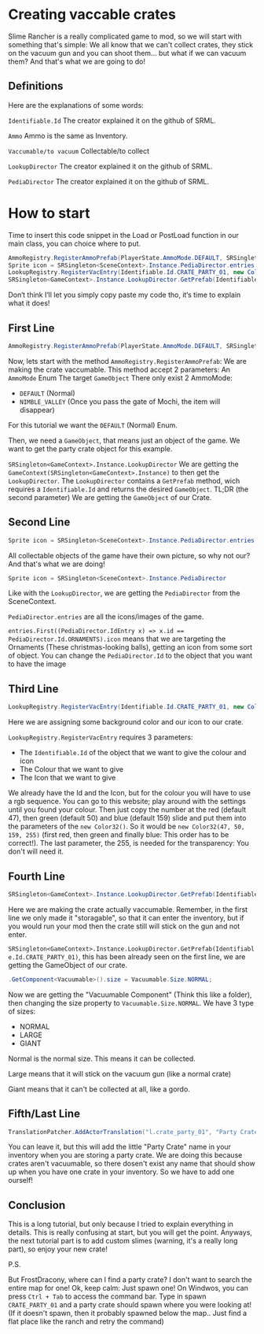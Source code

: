 # Creating vaccable crates
Slime Rancher is a really complicated game to mod, so we will start with something that's simple: We all know that we can't collect crates, they stick on the vacuum gun and you can shoot them... but what if we can vacuum them? And that's what we are going to do!

## Definitions

Here are the explanations of some words:

`Identifiable.Id` 
The creator explained it on the github of SRML.

`Ammo`
Ammo is the same as Inventory.

`Vaccumable/to vacuum`
Collectable/to collect

`LookupDirector`
The creator explained it on the github of SRML.

`PediaDirector`
The creator explained it on the github of SRML.


# How to start
Time to insert this code snippet in the Load or PostLoad function in our main class, you can choice where to put.

```csharp
AmmoRegistry.RegisterAmmoPrefab(PlayerState.AmmoMode.DEFAULT, SRSingleton<GameContext>.Instance.LookupDirector.GetPrefab(Identifiable.Id.CRATE_PARTY_01));
Sprite icon = SRSingleton<SceneContext>.Instance.PediaDirector.entries.First((PediaDirector.IdEntry x) => x.id == PediaDirector.Id.ORNAMENTS).icon;
LookupRegistry.RegisterVacEntry(Identifiable.Id.CRATE_PARTY_01, new Color32(138, 87, 40, 255), icon);
SRSingleton<GameContext>.Instance.LookupDirector.GetPrefab(Identifiable.Id.CRATE_PARTY_01).GetComponent<Vacuumable>().size = Vacuumable.Size.NORMAL;
```
Don‘t think I‘ll let you simply copy paste my code tho, it‘s time to explain what it does!

## First Line
```csharp
AmmoRegistry.RegisterAmmoPrefab(PlayerState.AmmoMode.DEFAULT, SRSingleton<GameContext>.Instance.LookupDirector.GetPrefab(Identifiable.Id.CRATE_PARTY_01));
```

Now, lets start with the method `AmmoRegistry.RegisterAmmoPrefab`:
We are making the crate vaccumable. This method accept 2 parameters:
An `AmmoMode` Enum
The target `GameObject`
There only exist 2 AmmoMode:

* `DEFAULT` (Normal)
* `NIMBLE_VALLEY` (Once you pass the gate of Mochi, the item will disappear)

For this tutorial we want the `DEFAULT` (Normal) Enum.

Then, we need a `GameObject`, that means just an object of the game. We want to get the party crate object for this example.

`SRSingleton<GameContext>.Instance.LookupDirector`
We are getting the `GameContext(SRSingleton<GameContext>.Instance)` to then get the `LookupDirector`. The `LookupDirector` contains a `GetPrefab` method, wich requires a `Identifiable.Id` and returns the desired `GameObject`.
TL;DR (the second parameter) We are getting the `GameObject` of our Crate.


## Second Line

```csharp
Sprite icon = SRSingleton<SceneContext>.Instance.PediaDirector.entries.First((PediaDirector.IdEntry x) => x.id == PediaDirector.Id.ORNAMENTS).icon;
```

All collectable objects of the game have their own picture, so why not our? And that's what we are doing!

```csharp
Sprite icon = SRSingleton<SceneContext>.Instance.PediaDirector
```
Like with the `LookupDirector`, we are getting the `PediaDirector` from the SceneContext.

`PediaDirector.entries` are all the icons/images of the game.

`entries.First((PediaDirector.IdEntry x) => x.id == PediaDirector.Id.ORNAMENTS).icon` means that we are targeting the Ornaments (These christmas-looking balls), getting an icon from some sort of object. You can change the `PediaDirector.Id` to the object that you want to have the image


## Third Line
```csharp
LookupRegistry.RegisterVacEntry(Identifiable.Id.CRATE_PARTY_01, new Color32(138, 87, 40, 255), icon);
```
Here we are assigning some background color and our icon to our crate.

`LookupRegistry.RegisterVacEntry` requires 3 parameters:
* The `Identifiable.Id` of the object that we want to give the colour and icon
* The Colour that we want to give
* The Icon that we want to give
  
We already have the Id and the Icon, but for the colour you will have to use a rgb sequence. You can go to this website; play around with the settings until you found your colour. Then just copy the number at the red (default 47), then green (default 50) and blue (default 159) slide and put them into the parameters of the `new Color32()`. So it would be `new Color32(47, 50, 159, 255)` (first red, then green and finally blue: This order has to be correct!). The last parameter, the 255, is needed for the transparency: You don't will need it.

## Fourth Line

```csharp
SRSingleton<GameContext>.Instance.LookupDirector.GetPrefab(Identifiable.Id.CRATE_PARTY_01).GetComponent<Vacuumable>().size = Vacuumable.Size.NORMAL;
```

Here we are making the crate actually vaccumable. Remember, in the first line we only made it "storagable", so that it can enter the inventory, but if you would run your mod then the crate still will stick on the gun and not enter.

`SRSingleton<GameContext>.Instance.LookupDirector.GetPrefab(Identifiable.Id.CRATE_PARTY_01)`, this has been already seen on the first line, we are getting the GameObject of our crate.

```csharp
.GetComponent<Vacuumable>().size = Vacuumable.Size.NORMAL;
```
Now we are getting the "Vacuumable Component" (Think this like a folder), then changing the size property to `Vacuumable.Size.NORMAL`. We have 3 type of sizes:
* NORMAL
* LARGE
* GIANT
  
Normal is the normal size. This means it can be collected.

Large means that it will stick on the vacuum gun (like a normal crate)

Giant means that it can't be collected at all, like a gordo.

## Fifth/Last Line

```csharp
TranslationPatcher.AddActorTranslation("l.crate_party_01", "Party Crate");
```
You can leave it, but this will add the little "Party Crate" name in your inventory when you are storing a party crate. We are doing this because crates aren't vacuumable, so there dosen't exist any name that should show up when you have one crate in your inventory. So we have to add one ourself!

## Conclusion

This is a long tutorial, but only because I tried to explain everything in details. This is really confusing at start, but you will get the point. Anyways, the next tutorial part is to add custom slimes (warning, it's a really long part), so enjoy your new crate!

P.S.

But FrostDracony, where can I find a party crate? I don't want to search the entire map for one! Ok, keep calm: Just spawn one! On Windwos, you can press `Ctrl + Tab` to access the command bar. Type in spawn `CRATE_PARTY_01` and a party crate should spawn where you were looking at! (If it doesn't spawn, then it probably spawned below the map.. Just find a flat place like the ranch and retry the command)

